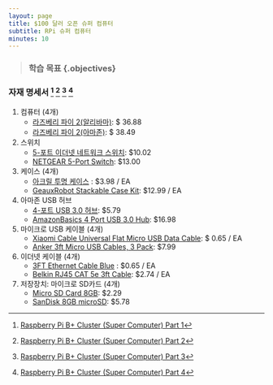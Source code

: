 ```yaml
---
layout: page
title: $100 달러 오픈 슈퍼 컴퓨터
subtitle: RPi 슈퍼 컴퓨터
minutes: 10
---
```


> ### 학습 목표 {.objectives}
>


### 자재 명세서 [^1] [^2] [^3] [^4]

1. 컴퓨터 (4개)
    - [라즈베리 파이 2(알리바마)](http://bit.ly/1NKiK0h): $ 36.88
    - [라즈베리 파이 2(아마존)](http://amzn.to/1NKixdm): $ 38.49
1. 스위치
    - [5-포트 이더넷 네트워크 스위치](http://bit.ly/1Y7UTsG): $10.02
    - [NETGEAR 5-Port Switch](http://goo.gl/Ds5csd): $13.00
1. 케이스 (4개)
    - [아크릴 투명 케이스](http://bit.ly/1OWWjDZ) : $3.98 / EA
    - [GeauxRobot Stackable Case Kit](http://goo.gl/F1LAc8): $12.99 / EA
1. 아마존 USB 허브
    - [4-포트 USB 3.0 허브](http://bit.ly/1Q6QPKo): $5.79
    - [AmazonBasics 4 Port USB 3.0 Hub](http://goo.gl/hWYhoN): $16.98
1. 마이크로 USB 케이블 (4개)
    - [Xiaomi Cable Universal Flat Micro USB Data Cable](http://bit.ly/1SS4FOt): $ 0.65 / EA
    - [Anker 3ft Micro USB Cables, 3 Pack](http://goo.gl/w8DT6V): $7.99      
1. 이더넷 케이블 (4개)
    - [3FT Ethernet Cable Blue](http://bit.ly/1OWYRSw) : $0.65 / EA
    - [Belkin RJ45 CAT 5e 3ft Cable](http://goo.gl/dEOOLc): $2.74 / EA
1. 저장장치: 마이크로 SD카드 (4개)
    - [Micro SD Card 8GB](http://bit.ly/1Q6VFHy): $2.29
    - [SanDisk 8GB microSD](http://goo.gl/21Sro2): $5.78

[^1]: [Raspberry Pi B+ Cluster (Super Computer) Part 1](https://www.youtube.com/watch?v=JtX9lVDsqzg)
[^2]: [Raspberry Pi B+ Cluster (Super Computer) Part 2](https://www.youtube.com/watch?v=vHJ4ZeXT_Zc)
[^3]: [Raspberry Pi B+ Cluster (Super Computer) Part 3](https://www.youtube.com/watch?v=x3WIp3z218I)
[^4]: [Raspberry Pi B+ Cluster (Super Computer) Part 4](https://www.youtube.com/watch?v=FGX2s8UMnIE)